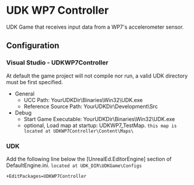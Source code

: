 UDK WP7 Controller
=======================

UDK Game that receives input data from a WP7's accelerometer sensor.

## Configuration
### Visual Studio - UDKWP7Controller
At default the game project will not compile nor run, a valid UDK directory must be first specified.
* General
  * UCC Path: YourUDKDir\Binaries\Win32\UDK.exe
  * Reference Source Path: YourUDKDir\Development\Src
* Debug
  * Start Game Executable: YourUDKDir\Binaries\Win32\UDK.exe
  * optional, Load map at startup: UDKWP7_TestMap. `this map is located at UDKWP7Controller\Content\Maps\`

### UDK
Add the following line below the [UnrealEd.EditorEngine] section of DefaultEngine.ini. `located at UDK_DIR\UDKGame\Configs` 

	+EditPackages=UDKWP7Controller
